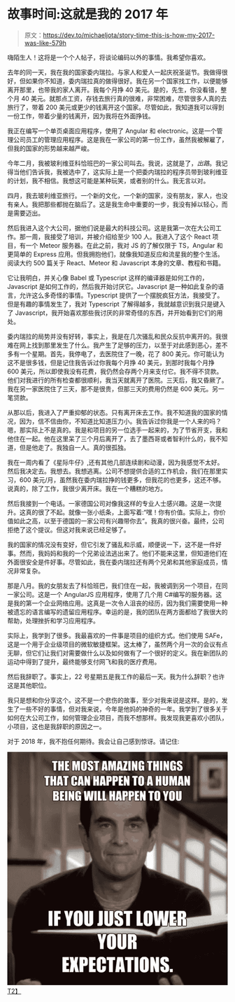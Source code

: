 # 故事时间:这就是我的 2017 年

> 原文：<https://dev.to/michaeljota/story-time-this-is-how-my-2017-was-like-579h>

嗨陌生人！这将是一个个人帖子，将谈论编码以外的事情。我希望你喜欢。

去年的同一天，我在我的国家委内瑞拉。与家人和爱人一起庆祝圣诞节。我做得很好，但如果你不知道，委内瑞拉真的做得很好。我在另一个国家找工作，以便能够离开那里，也带我的家人离开。我每个月挣 40 美元。是的，先生，你没看错，整个月 40 美元。就那点工资，存钱去旅行真的很难，非常困难，尽管很多人真的去旅行了，带着 200 美元或更少的钱离开这个国家。尽管如此，我知道我可以得到一份工作，带着少量的钱离开，因为我将在外面挣钱。

我正在编写一个单页桌面应用程序，使用了 Angular 和 electronic。这是一个管理公司员工的管理应用程序。这是我在一家公司的第一份工作，虽然我被解雇了，但我的国家的形势越来越严峻。

今年二月，我被玻利维亚科恰班巴的一家公司叫去。我说，这就是了，*出路*。我记得当他们告诉我，我被选中了，这实际上是一个把委内瑞拉的程序员带到玻利维亚的计划，我不相信。我想这可能是某种玩笑，或者别的什么。我无言以对。

四月，我去玻利维亚旅行。一个新的文化，一个新的国家，没有朋友，家人，也没有亲人。我把那些都抛在脑后了。这是我生命中重要的一步，我没有掉以轻心，而是需要迈出。

然后我进入这个大公司，据他们说是最大的科技公司。这是我第一次在大公司工作。那一周，我接受了培训，并被介绍给至少 100 人。我进入了这个 React 项目，有一个 Meteor 服务器。在此之前，我对 JS 的了解仅限于 TS，Angular 和更简单的 Express 应用。但我拥抱他们，就像我知道反应和流星我的整个生活。阅读大约 500 篇关于 React、Meteor 和 Javascript 本身的文章、教程和书籍。

它让我明白，并关心像 Babel 或 Typescript 这样的编译器是如何工作的，Javascript 是如何工作的，然后我开始讨厌它。Javascript 是一种如此复杂的语言，允许这么多奇怪的事情。Typescript 提供了一个摆脱疯狂方法，我接受了。但是有趣的事情发生了，我对 Typescript 了解得越多，我就越意识到我只是键入了 Javascript，我开始喜欢那些我讨厌的非常奇怪的东西，并开始看到它们的用处。

委内瑞拉的局势并没有好转，事实上，我是在几次骚乱和民众反抗中离开的。我很难在网上找到那里发生了什么。我产生了足够的压力，以至于对此感到恶心，差不多有一个星期。首先，我停电了，去医院住了一晚，花了 800 美元。你可能认为这不是很多钱，但是记住我告诉过你我每个月挣 40 美元，到那时我每个月挣 600 美元，所以即使我没有花费，我仍然会存两个月来支付它。我不得不贷款。他们对我进行的所有检查都很顺利，我当天就离开了医院。三天后，我又昏厥了。我在另一家医院住了三天，那不是很贵，但那三天的费用仍然是 600 美元。另一笔贷款。

从那以后，我进入了严重抑郁的状态。只有离开床去工作。我不知道我的国家的情况，因为，信不信由你，不知道比知道压力小。我告诉过你我是一个人来的吗？嗯，那实际上不是真的。我是和项目的另一位选手一起来的，为了节省开支，我和他住在一起。他在这里呆了三个月后离开了，去了墨西哥或者智利什么的，我不知道，但是他走了。我独自一人。真的很孤独。

我在一周内看了《星际牛仔》,还有其他几部连续剧和动漫，因为我感觉不太好。然后我决定去。我想去。我想逃离。公司不想提供合适的工作机会，我们在那里实习，600 美元/月，虽然我在委内瑞拉挣的钱更多，但我花的也更多，这还不够。说真的，除了工作，我很少离开床。我在一个糟糕的地方。

然后我接到一个电话。一家德国公司对像我这样的专业人士感兴趣。这是一次提升。这真的很了不起。就像一张小纸条，上面写着:“嘿！你有价值。实际上，你价值如此之高，以至于德国的一家公司有兴趣带你去”。我真的很兴奋。最终，公司拒绝了这个提议。但这对我来说已经足够了。

我的国家的情况没有变好，但它引发了骚乱和示威，顺便说一下，这不是一件好事。然而，我妈妈和我的一个兄弟设法逃出来了。他们不能来这里，但知道他们在外面很安全是件好事。尽管如此，我在委内瑞拉还有两个兄弟和其他家庭成员，情况非常复杂。

那是八月。我的女朋友去了科恰班巴，我们住在一起，我被调到另一个项目，在同一家公司。这是一个 AngularJS 应用程序，使用了几个用 C#编写的服务器。这是我的第一个企业网络应用。这真是一次令人沮丧的经历，因为我们需要使用一种被遗忘的语言编写的遗留应用程序。幸运的是，我的团队在两方面都给了我很大的帮助，处理挫折和学习应用程序。

实际上，我学到了很多。我最喜欢的一件事是项目的组织方式。他们使用 SAFe，这是一个用于企业级项目的微软敏捷框架。这太棒了，虽然两个月一次的会议有点无聊，但它们让我们对需要做什么以及如何做有了一个很好的定义。我在新团队的运动中得到了提升，最终能够支付网飞和我的医疗费用。

然后我辞职了。事实上，22 号星期五是我工作的最后一天。我为什么辞职？也许这是其他职位。

我只是想和你分享这个。这不是一个悲伤的故事，至少对我来说是这样。是的，发生了一些不好的事情，但对我来说，今年是他妈的神奇的一年。我学到了很多关于如何在大公司工作，如何管理企业项目，而我不想那样。我发现我更喜欢小团队，小项目，这也是我辞职的原因之一。

对于 2018 年，我不抱任何期待。我会让自己感到惊讶。请记住:

[![Low your expectations](img/cc951caef943fe45f7f3b71a442abc38.png)T2】](https://res.cloudinary.com/practicaldev/image/fetch/s--MLQeOq7P--/c_limit%2Cf_auto%2Cfl_progressive%2Cq_auto%2Cw_880/https://i.pinimg.com/736x/a0/e9/85/a0e985d75b1f9eab51bd57432dd08ece--phil-dunphy-quotes-funny-senior-quotes.jpg)